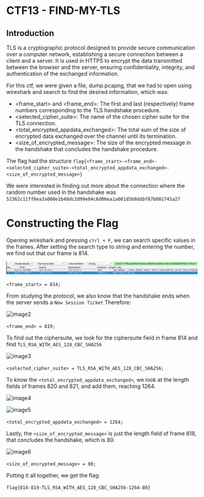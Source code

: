 # CTF13 - FIND-MY-TLS

## Introduction

TLS is a cryptographic protocol designed to provide secure communication over a computer network, establishing a secure connection between a client and a server. It is used in HTTPS to encrypt the data transmitted between the browser and the server, ensuring confidentiality, integrity, and authentication of the exchanged information.

For this ctf, we were given a file, dump.pcapng, that we had to open using wireshark and search to find the desired information, which was:
- <frame_start> and <frame_end>: The first and last (respectively) frame numbers corresponding to the TLS handshake procedure.
- <selected_cipher_suite>: The name of the chosen cipher suite for the TLS connection.
- <total_encrypted_appdata_exchanged>: The total sum of the size of encrypted data exchanged over the channel until its termination.
- <size_of_encrypted_message>: The size of the encrypted message in the handshake that concludes the handshake procedure.

The flag had the structure ``` flag{<frame_start>-<frame_end>-<selected_cipher_suite>-<total_encrypted_appdata_exchanged>-<size_of_encrypted_message>} ```

We were interested in finding out more about the connection where the random number used in the handshake was ``` 52362c11ff0ea3a000e1b48dc2d99e04c6d06ea1a061d5b8ddbf87b001745a27 ```

# Constructing the Flag

Opening wireshark and pressing ``` ctrl + F ```, we can search specific values in the frames. After setting the search type to string and entering the number, we find out that our frame is 814.

![image1](images/CTF13/tls1.png)

``` <frame_start> = 814; ```

From studying the protocol, we also know that the handshake ends when the server sends a ``` New Session Ticket ```
Therefore:

![image2](images/CTF13/tls3.png)

``` <frame_end> = 819; ```

To find out the ciphersuite, we look for the ciphersuite field in frame 814 and find ``` TLS_RSA_WITH_AES_128_CBC_SHA256 ```

![image3](images/CTF13/TLS2.png)

``` <selected_cipher_suite> = TLS_RSA_WITH_AES_128_CBC_SHA256; ```

To know the ```<total_encrypted_appdata_exchanged>```, we look at the length fields of frames 820 and 821, and add them, reaching 1264.

![image4](images/CTF13/tls4.png)

![image5](images/CTF13/tls5.png)

```<total_encrypted_appdata_exchanged> = 1264; ```

Lastly, the ```<size_of_encrypted_message>``` is  just the length field of frame 818, that concludes the handshake, which is 80.

![image6](images/CTF13/tls6.png)

```<size_of_encrypted_message> = 80; ```

Putting it all together, we get the flag:

``` flag{814-819-TLS_RSA_WITH_AES_128_CBC_SHA256-1264-80} ```

